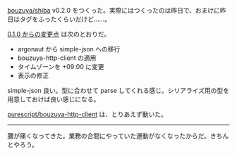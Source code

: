 [bouzuya/shiba][] v0.2.0 をつくった。実際にはつくったのは昨日で、おまけに昨日はタグをふったくらいだけど……。

[0.1.0 からの変更点](https://github.com/bouzuya/shiba/compare/v0.1.0...v0.2.0) は次のとおりだ。

- argonaut から simple-json への移行
- bouzuya-http-client の適用
- タイムゾーンを +09:00 に変更
- 表示の修正

simple-json 良い。型に合わせて parse してくれる感じ。シリアライズ用の型を用意しておけば良い感じになる。

[purescript/bouzuya-http-client][] は、とりあえず動いた。

-----

腰が痛くなってきた。業務の合間にやっていた運動がなくなったからだ。きちんとやろう。

[bouzuya/shiba]: https://github.com/bouzuya/shiba
[purescript/bouzuya-http-client]: https://github.com/purescript/bouzuya-http-client
